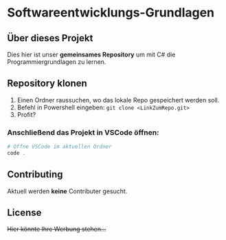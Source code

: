 # Softwareentwicklungs-Grundlagen

## Über dieses Projekt

Dies hier ist unser **gemeinsames Repository** um mit C# die Programmiergrundlagen zu lernen.


## Repository klonen

1. Einen Ordner raussuchen, wo das lokale Repo gespeichert werden soll.
2. Befehl in Powershell eingeben: `git clone <LinkZumRepo.git>`
3. Profit?

### Anschließend das Projekt in VSCode öffnen:

```powershell
# Öffne VSCode im aktuellen Ordner
code .
```

## Contributing

Aktuell werden **keine** Contributer gesucht.

## License

~~Hier könnte Ihre Werbung stehen...~~